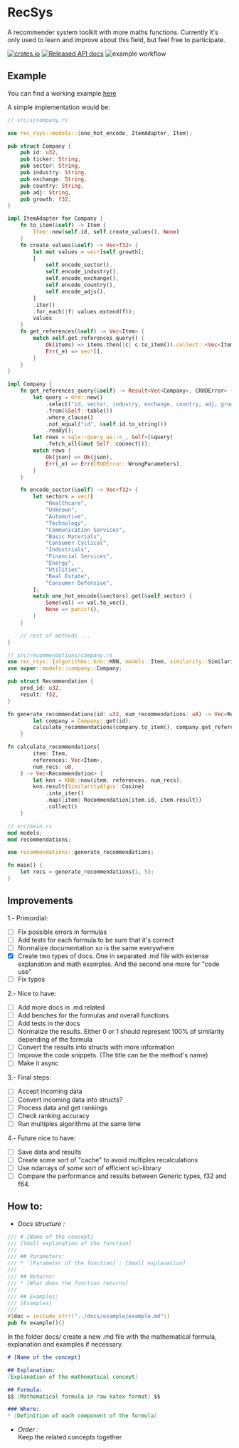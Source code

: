 # RecSys
A recommender system toolkit with more maths functions. Currently it's only used to learn and improve about this field, but feel free to participate.

[![crates.io](https://img.shields.io/crates/v/rec_rsys.svg)](https://crates.io/crates/rec_rsys)
[![Released API docs](https://docs.rs/rec_rsys/badge.svg)](https://docs.rs/rec_rsys)
![example workflow](https://github.com/lucas-montes/rec_rsys/actions/workflows/ci.yml/badge.svg)

## Example
You can find a working example [here](https://github.com/lucas-montes/rsysaas)

A simple implementation would be:

```rust
// src/s/company.rs

use rec_rsys::models::{one_hot_encode, ItemAdapter, Item};

pub struct Company {
    pub id: u32,
    pub ticker: String,
    pub sector: String,
    pub industry: String,
    pub exchange: String,
    pub country: String,
    pub adj: String,
    pub growth: f32,
}

impl ItemAdapter for Company {
    fn to_item(&self) -> Item {
        Item::new(self.id, self.create_values(), None)
    }
    fn create_values(&self) -> Vec<f32> {
        let mut values = vec![self.growth];
        [
            self.encode_sector(),
            self.encode_industry(),
            self.encode_exchange(),
            self.encode_country(),
            self.encode_adjs(),
        ]
        .iter()
        .for_each(|f| values.extend(f));
        values
    }
    fn get_references(&self) -> Vec<Item> {
        match self.get_references_query() {
            Ok(items) => items.then(|c| c.to_item()).collect::<Vec<Item>>(),
            Err(_e) => vec![],
        }
    }
}

impl Company {
    fn get_references_query(&self) -> Result<Vec<Company>, CRUDError> {
        let query = Orm::new()
            .select("id, sector, industry, exchange, country, adj, growth")
            .from(&Self::table())
            .where_clause()
            .not_equal("id", &self.id.to_string())
            .ready();
        let rows = sqlx::query_as::<_, Self>(&query)
            .fetch_all(&mut Self::connect());
        match rows {
            Ok(json) => Ok(json),
            Err(_e) => Err(CRUDError::WrongParameters),
        }
    }

    fn encode_sector(&self) -> Vec<f32> {
        let sectors = vec![
            "Healthcare",
            "Unknown",
            "Automotive",
            "Technology",
            "Communication Services",
            "Basic Materials",
            "Consumer Cyclical",
            "Industrials",
            "Financial Services",
            "Energy",
            "Utilities",
            "Real Estate",
            "Consumer Defensive",
        ];
        match one_hot_encode(&sectors).get(&self.sector) {
            Some(val) => val.to_vec(),
            None => panic!(),
        }
    }

    // rest of methods ...
}
```

```rust
// src/recommendations/company.rs
use rec_rsys::{algorithms::knn::KNN, models::Item, similarity::SimilarityAlgos};
use super::models::company::Company;

pub struct Recommendation {
    prod_id: u32,
    result: f32,
}

fn generate_recommendations(id: u32, num_recommendations: u8) -> Vec<Recommendation> {
        let company = Company::get(id);
        calculate_recommendations(company.to_item(), company.get_references(), num_recommendations)
    }

fn calculate_recommendations(
        item: Item,
        references: Vec<Item>,
        num_recs: u8,
    ) -> Vec<Recommendation> {
        let knn = KNN::new(item, references, num_recs);
        knn.result(SimilarityAlgos::Cosine)
            .into_iter()
            .map(|item| Recommendation{item.id, item.result})
            .collect()
    }
```

```rust
// src/main.rs
mod models;
mod recommendations;

use recommendations::generate_recommendations;

fn main() {
    let recs = generate_recommendations(1, 5);
}
```

## Improvements
1.- Primordial:
- [ ] Fix possible errors in formulas
- [ ] Add tests for each formula to be sure that it's correct
- [ ] Normalize documentation so is the same everywhere
- [X] Create two types of docs. One in separated .md file with extense explanation and math examples. And the second one more for "code use"
- [ ] Fix typos

2.- Nice to have:
- [ ] Add more docs in .md related
- [ ] Add benches for the formulas and overall functions
- [ ] Add tests in the docs
- [ ] Normalize the results. Either 0 or 1 should represent 100% of similarity depending of the formula
- [ ] Convert the results into structs with more information
- [ ] Improve the code snippets. (The title can be the method's name)
- [ ] Make it async

3.- Final steps:
- [ ] Accept incoming data
- [ ] Convert incoming data into structs?
- [ ] Process data and get rankings
- [ ] Check ranking accuracy
- [ ] Run multiples algorithms at the same time

4.- Future nice to have:
- [ ] Save data and results
- [ ] Create some sort of "cache" to avoid multiples recalculations
- [ ] Use ndarrays of some sort of efficient sci-library
- [ ] Compare the performance and results between Generic types, f32 and f64.

## How to:
- *Docs structure :*
```rust
/// # [Name of the concept]
/// [Small explanation of the function]
///
/// ## Parameters:
/// * `[Parameter of the function]`: [Small explanation]
///
/// ## Returns:
/// * [What does the function returns]
/// 
/// ## Examples:
/// [Examples]
/// 
#[doc = include_str!("../docs/example/example.md")]
pub fn example(){}
```
In the folder docs/ create a new .md file with the mathematical formula, explanation and examples if necessary.
```markdown
# [Name of the concept]

## Explanation:
[Explanation of the mathematical concept]

## Formula:
$$ [Mathematical formula in raw katex format] $$

### Where:
* [Definition of each component of the formula]
```
- *Order :*
<br>Keep the related concepts together
